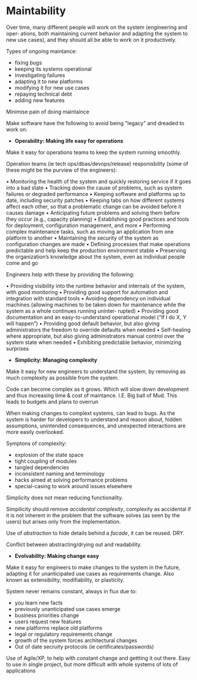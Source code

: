 # Maintability

Over time, many different people will work on the system (engineering and oper‐ ations, both maintaining current behavior and adapting the system to new use cases), and they should all be able to work on it productively.

Types of ongoing maintance:

- fixing bugs
- keeping its systems operational
- investigating failures
- adapting it to new platforms
- modifying it for new use cases
- repaying technical debt
- adding new features

Minimise pain of doing maintaince

Make software have the following to avoid being "legacy" and dreaded to work on:

- **Operability: Making life easy for operations**

Make it easy for operations teams to keep the system running smoothly.

Operation teams (ie tech ops/dbas/devops/release) responisbility (some of these might be the purview of the engineers):

• Monitoring the health of the system and quickly restoring service if it goes into a bad state
• Tracking down the cause of problems, such as system failures or degraded performance
• Keeping software and platforms up to date, including security patches
• Keeping tabs on how different systems affect each other, so that a problematic change can be avoided before it causes damage
• Anticipating future problems and solving them before they occur (e.g., capacity planning)
• Establishing good practices and tools for deployment, configuration management, and more
• Performing complex maintenance tasks, such as moving an application from one platform to another
• Maintaining the security of the system as configuration changes are made
• Defining processes that make operations predictable and help keep the production environment stable
• Preserving the organization’s knowledge about the system, even as individual people come and go

Engineers help with these by providing the following:

• Providing visibility into the runtime behavior and internals of the system, with good monitoring
• Providing good support for automation and integration with standard tools
• Avoiding dependency on individual machines (allowing machines to be taken down for maintenance while the system as a whole continues running uninter‐ rupted)
• Providing good documentation and an easy-to-understand operational model (“If I do X, Y will happen”)
• Providing good default behavior, but also giving administrators the freedom to override defaults when needed
• Self-healing where appropriate, but also giving administrators manual control over the system state when needed
• Exhibiting predictable behavior, minimizing surprises

- **Simplicity: Managing complexity**

Make it easy for new engineers to understand the system, by removing as much complexity as possible from the system.

Code can become complex as it grows. Which will slow down development and thus increasing time & cost of maintance. I.E. Big ball of Mud. This leads to budgets and plans to overrun

When making changes to complext systems, can lead to bugs. As the system is harder for developers to understand and reason about, hidden assumptions, unintended consequences, and unexpected interactions are more easily overlooked.

Symptons of complexity:

- explosion of the state space
- tight coupling of modules
- tangled dependencies
- inconsistent naming and terminology
- hacks aimed at solving performance problems
- special-casing to work around issues elsewhere

Simplicity does not mean reducing functionality.

Simpilicity should remove *accidental complexity*, complexity as accidental if it is not inherent in the problem that the software solves (as seen by the users) but arises only from the implementation.

Use of *abstraction* to hide details behind a *facade*, it can be reused. DRY.

Conflict between abstracting/drying out and readability.

- **Evolvability: Making change easy**

Make it easy for engineers to make changes to the system in the future, adapting it for unanticipated use cases as requirements change. Also known as extensibility, modifiability, or plasticity.

System never remains constant, always in flux due to:

- you learn new facts
- previously unanticipated use cases emerge
- business priorities change
- users request new features
- new platforms replace old platforms
- legal or regulatory requirements change
- growth of the system forces architectural changes
- Out of date secruity protocols (ie certificates/passwords)

Use of Agile/XP, to help with constant change and gettting it out there. Easy to use in single project, but more difficult with whole systems of lots of applications
